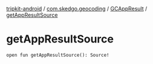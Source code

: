 [tripkit-android](../../index.md) / [com.skedgo.geocoding](../index.md) / [GCAppResult](index.md) / [getAppResultSource](./get-app-result-source.md)

# getAppResultSource

`open fun getAppResultSource(): Source!`